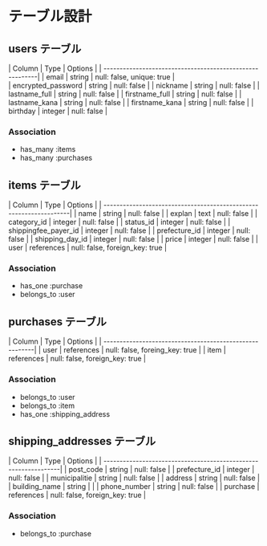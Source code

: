 # テーブル設計

## users テーブル

| Column             | Type    | Options                   |
| ---------------------------------------------------------|
| email              | string  | null: false, unique: true |  
| encrypted_password | string  | null: false               |
| nickname           | string  | null: false               |
| lastname_full      | string  | null: false               |
| firstname_full     | string  | null: false               |
| lastname_kana      | string  | null: false               |
| firstname_kana     | string  | null: false               |
| birthday           | integer | null: false               |

### Association
- has_many :items
- has_many :purchases

## items テーブル

| Column               | Type       | Options                        |
| -------------------------------------------------------------------|
| name                 | string     | null: false                    |
| explan               | text       | null: false                    |
| category_id          | integer    | null: false                    |
| status_id            | integer    | null: false                    |
| shippingfee_payer_id | integer    | null: false                    |
| prefecture_id        | integer    | null: false                    |
| shipping_day_id      | integer    | null: false                    |
| price                | integer    | null: false                    |
| user                 | references | null: false, foreign_key: true |

### Association
- has_one :purchase
- belongs_to :user

## purchases テーブル

| Column    | Type       | Options                        |
| --------------------------------------------------------|
| user      | references | null: false, foreing_key: true |
| item      | references | null: false, foreign_key: true |

### Association
- belongs_to :user
- belongs_to :item
- has_one :shipping_address

## shipping_addresses テーブル

| Column            | Type       | Options                        |
| ----------------------------------------------------------------|
| post_code         | string     | null: false                    |
| prefecture_id     | integer    | null: false                    |
| municipalitie     | string     | null: false                    |
| address           | string     | null: false                    |
| building_name     | string     |                                |
| phone_number      | string     | null: false                    |
| purchase          | references | null: false, foreign_key: true |

### Association
- belongs_to :purchase